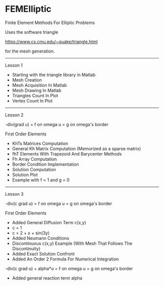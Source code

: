 # FEMElliptic
Finite Element Methods For Elliptic Problems

Uses the software triangle

https://www.cs.cmu.edu/~quake/triangle.html

for the mesh generation.

-----
Lesson 1

 - Starting with the triangle library in Matlab
 - Mesh Creation
 - Mesh Acquisition In Matlab
 - Mesh Drawing In Matlab
 - Triangles Count In Plot
 - Vertex Count In Plot

-----
Lesson 2

-div(grad u) = f 	on omega
u = g 			    on omega's border

First Order Elements

 - KhTs Matrices Computation
 - General Kh Matrix Computation (Memorized as a sparse matrix)
 - fhT Elements With Trapezoid And Barycenter Methods
 - Fh Array Computation
 - Border Condition Implementation
 - Solution Computation
 - Solution Plot
 - Example with f = 1 and g = 0

-----
Lesson 3

-div(c grad u) = f 	on omega
u = g 	on omega's border

First Order Elements

 - Added General Diffusion Term c(x,y)
 - c = 1
 - c = 2 + x + sin(3y)
 - Added Neumann Conditions
 - Discontinuous c(x,y) Example (With Mesh That Follows The Discontinuity)
 - Added Exact Solution Confront
 - Added An Order 2 Formula For Numerical Integration
 
 
-div(c grad u) + alpha*u = f 	on omega
u = g 	on omega's border

 - Added general reaction term alpha


